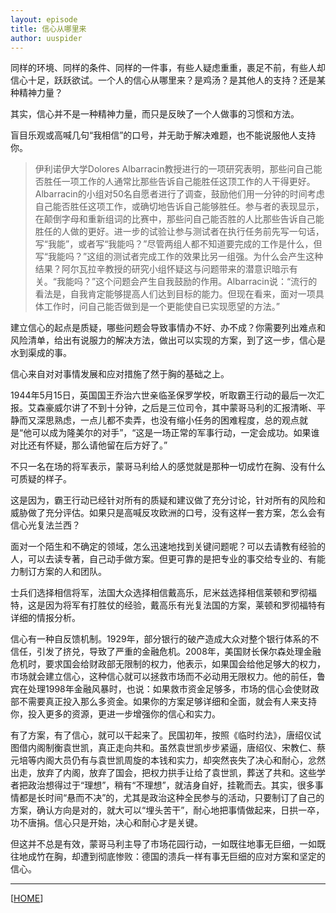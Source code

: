 ```yaml
---
layout: episode
title: 信心从哪里来
author: uuspider
---
```

同样的环境、同样的条件、同样的一件事，有些人疑虑重重，裹足不前，有些人却信心十足，跃跃欲试。一个人的信心从哪里来？是鸡汤？是其他人的支持？还是某种精神力量？

其实，信心并不是一种精神力量，而只是反映了一个人做事的习惯和方法。

盲目乐观或高喊几句“我相信”的口号，并无助于解决难题，也不能说服他人支持你。

> 伊利诺伊大学Dolores Albarracin教授进行的一项研究表明，那些问自己能否胜任一项工作的人通常比那些告诉自己能胜任这顶工作的人干得更好。Albarracin的小组对50名自愿者进行了调查，鼓励他们用一分钟的时间考虑自己能否胜任这项工作，或确切地告诉自己能够胜任。参与者的表现显示，在颠倒字母和重新组词的比赛中，那些问自己能否胜的人比那些告诉自己能胜任的人做的更好。进一步的试验让参与测试者在执行任务前先写一句话，写“我能”，或者写“我能吗？”尽管两组人都不知道要完成的工作是什么，但写“我能吗？”这组的测试者完成工作的效果比另一组强。为什么会产生这种结果？阿尔瓦拉辛教授的研究小组怀疑这与问题带来的潜意识暗示有关。“我能吗？”这个问题会产生自我鼓励的作用。Albarracin说：“流行的看法是，自我肯定能够提高人们达到目标的能力。但现在看来，面对一项具体工作时，问自己能否做到是一个更能使自已实现愿望的方法。”

建立信心的起点是质疑，哪些问题会导致事情办不好、办不成？你需要列出难点和风险清单，给出有说服力的解决方法，做出可以实现的方案，到了这一步，信心是水到渠成的事。

信心来自对对事情发展和应对措施了然于胸的基础之上。

1944年5月15日，英国国王乔治六世亲临圣保罗学校，听取霸王行动的最后一次汇报。艾森豪威尔讲了不到十分钟，之后是三位司令，其中蒙哥马利的汇报清晰、平静而又深思熟虑，一点儿都不卖弄，也没有缩小任务的困难程度，总的观点就是“他可以成为隆美尔的对手”，“这是一场正常的军事行动，一定会成功。如果谁对比还有怀疑，那么请他留在后方好了。”

不只一名在场的将军表示，蒙哥马利给人的感觉就是那种一切成竹在胸、没有什么可质疑的样子。

这是因为，霸王行动已经针对所有的质疑和建议做了充分讨论，针对所有的风险和威胁做了充分评估。如果只是高喊反攻欧洲的口号，没有这样一套方案，怎么会有信心光复法兰西？

面对一个陌生和不确定的领域，怎么迅速地找到关键问题呢？可以去请教有经验的人，可以去读专著，自己动手做方案。但更可靠的是把专业的事交给专业的、有能力制订方案的人和团队。

士兵们选择相信将军，法国大众选择相信戴高乐，尼米兹选择相信莱顿和罗彻福特，这是因为将军有打胜仗的经验，戴高乐有光复法国的方案，莱顿和罗彻福特有详细的情报分析。

信心有一种自反馈机制。1929年，部分银行的破产造成大众对整个银行体系的不信任，引发了挤兑，导致了严重的金融危机。2008年，美国财长保尔森处理金融危机时，要求国会给财政部无限制的权力，他表示，如果国会给他足够大的权力，市场就会建立信心，这种信心就可以拯救市场而不必动用无限权力。他的前任，鲁宾在处理1998年金融风暴时，也说：如果救市资金足够多，市场的信心会使财政部不需要真正投入那么多资金。如果你的方案足够详细和全面，就会有人来支持你，投入更多的资源，更进一步增强你的信心和实力。

有了方案，有了信心，就可以干起来了。民国初年，按照《临时约法》，唐绍仪试图借内阁制衡袁世凯，真正走向共和。虽然袁世凯步步紧逼，唐绍仪、宋教仁、蔡元培等内阁大员仍有与袁世凯周旋的本钱和实力，却突然丧失了决心和耐心，忿然出走，放弃了内阁，放弃了国会，把权力拱手让给了袁世凯，葬送了共和。这些学者把政治想得过于“理想”，稍有“不理想”，就洁身自好，挂靴而去。其实，很多事情都是长时间“悬而不决”的，尤其是政治这种全民参与的活动，只要制订了自己的方案，确认方向是对的，就大可以“埋头苦干”，耐心地把事情做起来，日拱一卒，功不唐捐。信心只是开始，决心和耐心才是关键。

但这并不总是有效，蒙哥马利主导了市场花园行动，一如既往地事无巨细，一如既往地成竹在胸，却遭到彻底惨败：德国的溃兵一样有事无巨细的应对方案和坚定的信心。

***

[[HOME][episode]]

[episode]:http://about.uuspider.com/2019/06/02/episodeindex.html
